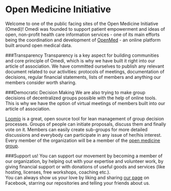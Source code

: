 Open Medicine Initiative
============

Welcome to one of the public facing sites of the Open Medicine Initiative (Omedi)! Omedi was founded to support patient empowerment and ideas of open, non-profit health care information services - one of its main efforts being the coordination and development of [OpenMed](http://www.open-med.net) - an online platform built around open medical data. 

###Transparency
Transparency is a key aspect for building communities and core principle of Omedi, which is why we have built it right into our article of association.  We have committed ourselves to publish any relevant document related to our activities: protocols of meetings, documentation of decisions, regular financial statements, lists of members and anything our members consider worth sharing.

###Democratic Decision Making
We are also trying to make group decisions of decentralized groups possible with the help of online tools. This is why we have the option of virtual meetings of members built into our article of association.

[Loomio](http://boingboing.net/2014/03/19/loomio-democratic-decision-ma.html) is a great, open source tool for lean management of group decision processes. Groups of people can initiate proposals, discuss them and finally vote on it. Members can easily create sub-groups for more detailed discussions and everybody can participate in any issue of her/his interest. Every member of the organization will be a member of the [open medicine group](https://www.loomio.org/g/EedHvuAr/open-medicine-e-v).


###Support us!
You can support our movement by becoming a member of our organization, by helping out with your expertise and volunteer work, by giving financial support or with donations of useful goods and services (like hosting, licenses, free workshops, coaching etc.).  
You can always show us your love by liking and sharing [our page](https://www.facebook.com/open.medicine.initiative) on Facebook, starring our repositories and telling your friends about us.
